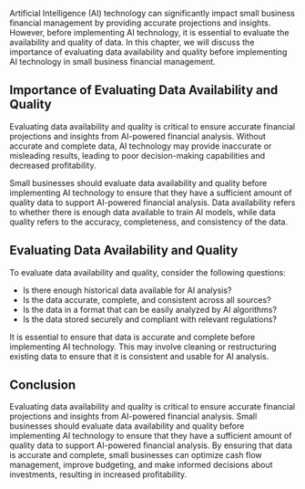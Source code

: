 

Artificial Intelligence (AI) technology can significantly impact small business financial management by providing accurate projections and insights. However, before implementing AI technology, it is essential to evaluate the availability and quality of data. In this chapter, we will discuss the importance of evaluating data availability and quality before implementing AI technology in small business financial management.

Importance of Evaluating Data Availability and Quality
------------------------------------------------------

Evaluating data availability and quality is critical to ensure accurate financial projections and insights from AI-powered financial analysis. Without accurate and complete data, AI technology may provide inaccurate or misleading results, leading to poor decision-making capabilities and decreased profitability.

Small businesses should evaluate data availability and quality before implementing AI technology to ensure that they have a sufficient amount of quality data to support AI-powered financial analysis. Data availability refers to whether there is enough data available to train AI models, while data quality refers to the accuracy, completeness, and consistency of the data.

Evaluating Data Availability and Quality
----------------------------------------

To evaluate data availability and quality, consider the following questions:

* Is there enough historical data available for AI analysis?
* Is the data accurate, complete, and consistent across all sources?
* Is the data in a format that can be easily analyzed by AI algorithms?
* Is the data stored securely and compliant with relevant regulations?

It is essential to ensure that data is accurate and complete before implementing AI technology. This may involve cleaning or restructuring existing data to ensure that it is consistent and usable for AI analysis.

Conclusion
----------

Evaluating data availability and quality is critical to ensure accurate financial projections and insights from AI-powered financial analysis. Small businesses should evaluate data availability and quality before implementing AI technology to ensure that they have a sufficient amount of quality data to support AI-powered financial analysis. By ensuring that data is accurate and complete, small businesses can optimize cash flow management, improve budgeting, and make informed decisions about investments, resulting in increased profitability.
